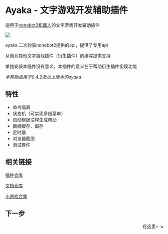# Ayaka - 文字游戏开发辅助插件

适用于[nonebot2机器人](https://github.com/nonebot/nonebot2)的文字游戏开发辅助插件 

<img src="https://img.shields.io/badge/python-3.8%2B-blue">

ayaka 二次封装nonebot2提供的api，提供了专用api

从而为其他文字游戏插件（衍生插件）的编写提供支持

单独安装本插件没有意义，本插件的意义在于帮助衍生插件实现功能

*本帮助适用于0.4.2及以上版本的ayaka*

## 特性

- 命令隔离
- 状态机（可实现多级菜单）
- 自动根据注释生成帮助
- 数据缓存、固存
- 定时器
- 浏览器截图
- 测试套件

## 相关链接

[插件仓库](https://github.com/bridgeL/nonebot-plugin-ayaka)

[文档仓库](https://github.com/bridgeL/ayaka_doc) 

[小游戏合集](https://github.com/bridgeL/nonebot-plugin-ayaka-games)

## 下一步

<div align="right">
    在这里~ ↘
</div>

